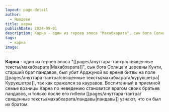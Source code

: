```yaml
---
layout: page-detail
author:
  - Яшодеви
title: карна
publishDate: 2024-09-01
description: Карна - один из героев эпоса "Махабхарата", сын бога Солнца и царевны Кунти, старший брат пандавов, был убит Арджуной во время битвы на поле Курукшетра, так как сражался за кауравов. Воспитанный в приемной семье возницы Карна по неведению становится врагом своих братьев пандавов, и только после его гибели пандавы узнают, что он был их братом.
tags:
  - карна
image:
---
```

**Карна** - один из героев эпоса "[[pages/ануттара-тантра/священные тексты/махабхарата|Махабхарата]]", сын бога Солнца и царевны Кунти, старший брат пандавов, был убит Арджуной во время битвы на поле [[pages/ануттара-тантра/священные тексты/махабхарата/курукшетра|Курукшетра]], так как сражался за кауравов. Воспитанный в приемной семье возницы Карна по неведению становится врагом своих братьев пандавов, и только после его гибели [[pages/ануттара-тантра/священные тексты/махабхарата/пандавы|пандавы]] узнают, что он был их братом.

